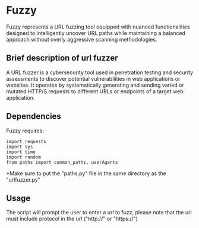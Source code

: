 Fuzzy
==============

Fuzzy represents a URL fuzzing tool equipped with nuanced functionalities designed to intelligently uncover URL paths while maintaining a balanced approach without overly aggressive scanning methodologies.


Brief description of url fuzzer
--------------
A URL fuzzer is a cybersecurity tool used in penetration testing and security assessments to discover potential vulnerabilities in web applications or websites. It operates by systematically generating and sending varied or mutated HTTP/S requests to different URLs or endpoints of a target web application.


Dependencies
-------------- 
Fuzzy requires:

```
import requests
import sys
import time
import random
from paths import common_paths, userAgents
```

*Make sure to put the "paths.py" file in the same directory as the "urlfuzzer.py"

Usage
--------------

The script will prompt the user to enter a url to fuzz, please note that the url must include protocol in the url ("http://" or "https://")


